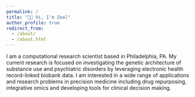 ```yaml
---
permalink: /
title: "👋🏼 Hi, I'm Zeal"
author_profile: true
redirect_from: 
  - /about/
  - /about.html
---
```


I am a computational research scientist based in Philadelphia, PA. My current research is focused on investigating the genetic architecture of substance use and psychiatric disorders by leveraging electronic health record-linked biobank data. I am interested in a wide range of applications and research problems in precision medicine including drug repurposing, integrative omics and developing tools for clinical decision making.
















